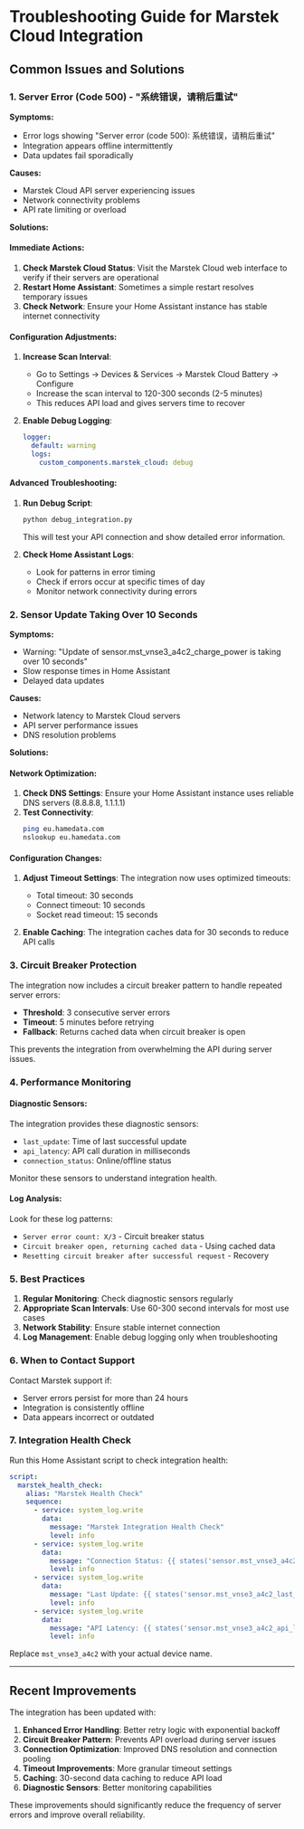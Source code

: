 # Troubleshooting Guide for Marstek Cloud Integration

## Common Issues and Solutions

### 1. Server Error (Code 500) - "系统错误，请稍后重试"

**Symptoms:**
- Error logs showing "Server error (code 500): 系统错误，请稍后重试"
- Integration appears offline intermittently
- Data updates fail sporadically

**Causes:**
- Marstek Cloud API server experiencing issues
- Network connectivity problems
- API rate limiting or overload

**Solutions:**

#### Immediate Actions:
1. **Check Marstek Cloud Status**: Visit the Marstek Cloud web interface to verify if their servers are operational
2. **Restart Home Assistant**: Sometimes a simple restart resolves temporary issues
3. **Check Network**: Ensure your Home Assistant instance has stable internet connectivity

#### Configuration Adjustments:
1. **Increase Scan Interval**: 
   - Go to Settings → Devices & Services → Marstek Cloud Battery → Configure
   - Increase the scan interval to 120-300 seconds (2-5 minutes)
   - This reduces API load and gives servers time to recover

2. **Enable Debug Logging**:
   ```yaml
   logger:
     default: warning
     logs:
       custom_components.marstek_cloud: debug
   ```

#### Advanced Troubleshooting:
1. **Run Debug Script**:
   ```bash
   python debug_integration.py
   ```
   This will test your API connection and show detailed error information.

2. **Check Home Assistant Logs**:
   - Look for patterns in error timing
   - Check if errors occur at specific times of day
   - Monitor network connectivity during errors

### 2. Sensor Update Taking Over 10 Seconds

**Symptoms:**
- Warning: "Update of sensor.mst_vnse3_a4c2_charge_power is taking over 10 seconds"
- Slow response times in Home Assistant
- Delayed data updates

**Causes:**
- Network latency to Marstek Cloud servers
- API server performance issues
- DNS resolution problems

**Solutions:**

#### Network Optimization:
1. **Check DNS Settings**: Ensure your Home Assistant instance uses reliable DNS servers (8.8.8.8, 1.1.1.1)
2. **Test Connectivity**:
   ```bash
   ping eu.hamedata.com
   nslookup eu.hamedata.com
   ```

#### Configuration Changes:
1. **Adjust Timeout Settings**: The integration now uses optimized timeouts:
   - Total timeout: 30 seconds
   - Connect timeout: 10 seconds
   - Socket read timeout: 15 seconds

2. **Enable Caching**: The integration caches data for 30 seconds to reduce API calls

### 3. Circuit Breaker Protection

The integration now includes a circuit breaker pattern to handle repeated server errors:

- **Threshold**: 3 consecutive server errors
- **Timeout**: 5 minutes before retrying
- **Fallback**: Returns cached data when circuit breaker is open

This prevents the integration from overwhelming the API during server issues.

### 4. Performance Monitoring

#### Diagnostic Sensors:
The integration provides these diagnostic sensors:
- `last_update`: Time of last successful update
- `api_latency`: API call duration in milliseconds
- `connection_status`: Online/offline status

Monitor these sensors to understand integration health.

#### Log Analysis:
Look for these log patterns:
- `Server error count: X/3` - Circuit breaker status
- `Circuit breaker open, returning cached data` - Using cached data
- `Resetting circuit breaker after successful request` - Recovery

### 5. Best Practices

1. **Regular Monitoring**: Check diagnostic sensors regularly
2. **Appropriate Scan Intervals**: Use 60-300 second intervals for most use cases
3. **Network Stability**: Ensure stable internet connection
4. **Log Management**: Enable debug logging only when troubleshooting

### 6. When to Contact Support

Contact Marstek support if:
- Server errors persist for more than 24 hours
- Integration is consistently offline
- Data appears incorrect or outdated

### 7. Integration Health Check

Run this Home Assistant script to check integration health:

```yaml
script:
  marstek_health_check:
    alias: "Marstek Health Check"
    sequence:
      - service: system_log.write
        data:
          message: "Marstek Integration Health Check"
          level: info
      - service: system_log.write
        data:
          message: "Connection Status: {{ states('sensor.mst_vnse3_a4c2_connection_status') }}"
          level: info
      - service: system_log.write
        data:
          message: "Last Update: {{ states('sensor.mst_vnse3_a4c2_last_update') }}"
          level: info
      - service: system_log.write
        data:
          message: "API Latency: {{ states('sensor.mst_vnse3_a4c2_api_latency') }}ms"
          level: info
```

Replace `mst_vnse3_a4c2` with your actual device name.

---

## Recent Improvements

The integration has been updated with:

1. **Enhanced Error Handling**: Better retry logic with exponential backoff
2. **Circuit Breaker Pattern**: Prevents API overload during server issues
3. **Connection Optimization**: Improved DNS resolution and connection pooling
4. **Timeout Improvements**: More granular timeout settings
5. **Caching**: 30-second data caching to reduce API load
6. **Diagnostic Sensors**: Better monitoring capabilities

These improvements should significantly reduce the frequency of server errors and improve overall reliability.
